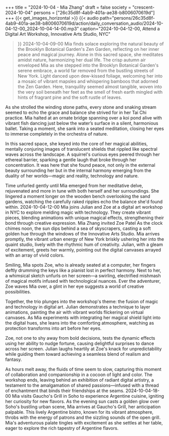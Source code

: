 +++
title = "2024-10-04 - Mia Zhang"
draft = false
society = "crescent-2024-10-04"
persons = ["26c35d8f-4ab9-401a-ae38-b8006070619d"]
+++
{{< get_images_horizontal >}}
{{< audio
    path="persons/26c35d8f-4ab9-401a-ae38-b8006070619d/action/daily_conversation_audio/2024-10-04-12-00_2024-10-04-14-00.mp3" 
    caption="2024-10-04-12-00, Attend a Digital Art Workshop, Innovative Arts Studio, NYC"
>}}
2024-10-04-09-00
Mia finds solace exploring the natural beauty of the Brooklyn Botanical Garden's Zen Garden, reflecting on her inner peace and magical journey. Alone in this sacred space, she meditates amidst nature, harmonizing her dual life.
The crisp autumn air enveloped Mia as she stepped into the Brooklyn Botanical Garden's serene embrace, a world far removed from the bustling streets of New York. Light danced upon dew-kissed foliage, welcoming her into a mosaic of vibrant mapsles and whispering bamboos that adorned the Zen Garden. Here, tranquility seemed almost tangible, woven into the very soil beneath her feet as the smell of fresh earth mingled with hints of fragrant pine and the soft rustle of leaves. 

As she strolled the winding stone paths, every stone and snaking stream seemed to echo the grace and balance she strived for in her Tai Chi practice. Mia halted at an ornate bridge spanning over a koi pond alive with vibrant fish dancing just below the water’s surface in a silent, harmonious ballet. Taking a moment, she sank into a seated meditation, closing her eyes to immerse completely in the orchestra of nature.

In this sacred space, she keyed into the core of her magical abilities, mentally conjuring images of translucent shields that rippled like spectral waves across the landscape. A squirrel's curious eyes peered through her ethereal barrier, sparking a gentle laugh that broke through her concentration. It was here that she found peace, not only in the external beauty surrounding her but in the internal harmony emerging from the duality of her worlds—magic and reality, technology and nature.

Time unfurled gently until Mia emerged from her meditative delve, rejuvenated and more in tune with both herself and her surroundings. She lingered a moment longer on the wooden bench overlooking the sand gardens, watching the carefully raked ripples echo the balance she'd found within.
2024-10-04-12-00
Mia joins Julian and Zoe at a digital art workshop in NYC to explore melding magic with technology. They create vibrant pieces, blending animations with unique magical effects, strengthening their bond through creative expression.
Mia Zhang invited Zoe Patel
As the clock chimes noon, the sun dips behind a sea of skyscrapers, casting a soft golden hue through the windows of the Innovative Arts Studio. Mia arrives promptly, the vibrant urban energy of New York briskly ushering her into the quaint studio, lively with the rhythmic hum of creativity. Julian, with a gleam of excitement, greets her warmly, pointing out the digital canvases arrayed with an array of vivid colors.

Smiling, Mia spots Zoe, who is already seated at a computer, her fingers deftly drumming the keys like a pianist lost in perfect harmony. Next to her, a whimsical sketch unfurls on her screen—a swirling, electrified mishmash of magical motifs infused with technological nuances. Ever the adventurer, Zoe waves Mia over, a glint in her eye suggests a world of creative possibilities. 

Together, the trio plunges into the workshop's theme: the fusion of magic and technology in digital art. Julian demonstrates a technique to layer animations, painting the air with vibrant worlds flickering on virtual canvases. As Mia experiments with integrating her magical shield light into the digital hues, she leans into the comforting atmosphere, watching as protection transforms into art before her eyes.

Zoe, not one to shy away from bold decisions, tests the dynamic effects using her ability to nudge fortune, causing delightful surprises to dance across her screen. Julian laughs heartily at Zoe's knack for unpredictability while guiding them toward achieving a seamless blend of realism and fantasy.

As hours melt away, the fluids of time seem to slow, capturing this moment of collaboration and companionship in a cocoon of light and color. The workshop ends, leaving behind an exhibition of radiant digital artistry, a testament to the amalgamation of shared passions—infused with a thread of enchantment that binds their friendships at the seams.
2024-10-04-18-00
Mia visits Gaucho's Grill in Soho to experience Argentine cuisine, igniting her curiosity for new flavors.
As the evening sun casts a golden glow over Soho's bustling urban scene, Mia arrives at Gaucho's Grill, her anticipation palpable. This lively Argentine bistro, known for its vibrant atmosphere, throbs with the energy of patrons and the sizzling sounds of the open grill. Mia's adventurous palate tingles with excitement as she settles at her table, eager to explore the rich tapestry of Argentine flavors.
